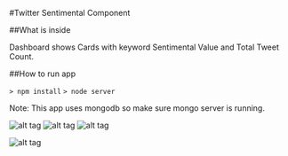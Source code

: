 #Twitter Sentimental Component 

##What is inside

Dashboard shows Cards with keyword Sentimental Value and Total Tweet Count.

##How to run app

`> npm install`
`> node server`
 
Note: This app uses mongodb so make sure mongo server is running.


![alt tag](https://raw.githubusercontent.com/zishon89us/twitter-sentimental-component/master/snapshots/Screenshot%20(1).png)
![alt tag](https://raw.githubusercontent.com/zishon89us/twitter-sentimental-component/master/snapshots/Screenshot%20(2).png)
![alt tag](https://raw.githubusercontent.com/zishon89us/twitter-sentimental-component/master/snapshots/Screenshot%20(3).png)

![alt tag](https://raw.githubusercontent.com/zishon89us/twitter-sentimental-component/master/snapshots/Screenshot%20(8).png)

